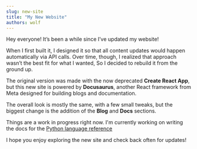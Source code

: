 ```yaml
---
slug: new-site
title: "My New Website"
authors: wolf
---
```


Hey everyone! It’s been a while since I’ve updated my website!  

When I first built it, I designed it so that all content updates would happen automatically via API calls. Over time, though, I realized that approach wasn’t the best fit for what I wanted, So I decided to rebuild it from the ground up. 

The original version was made with the now deprecated **Create React App**, but this new site is powered by **Docusaurus**, another React framework from Meta designed for building blogs and documentation.

The overall look is mostly the same, with a few small tweaks, but the biggest change is the addition of the **Blog** and **Docs** sections.

Things are a work in progress right now. I'm currently working on writing the docs for the [Python language reference](../docs/Coding/Python%20Docs/Language%20reference)

I hope you enjoy exploring the new site and check back often for updates!
